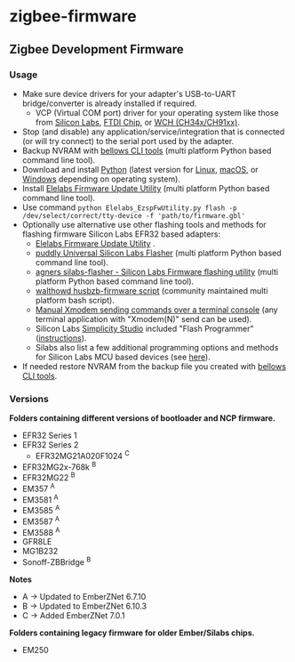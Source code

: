 # zigbee-firmware

## Zigbee Development Firmware

### Usage

* Make sure device drivers for your adapter's USB-to-UART bridge/converter is already installed if required.
  * VCP (Virtual COM port) driver for your operating system like those from [Silicon Labs](https://www.silabs.com/developers/usb-to-uart-bridge-vcp-drivers), [FTDI Chip](https://ftdichip.com/drivers/vcp-drivers/), or [WCH (CH34x/CH91xx)](http://www.wch-ic.com/downloads/category/30.html).
* Stop (and disable) any application/service/integration that is connected (or will try connect) to the serial port used by the adapter.
* Backup NVRAM with [bellows CLI tools](https://github.com/zigpy/bellows) (multi platform Python based command line tool).
* Download and install [Python](https://www.python.org/downloads/) (latest version for [Linux](https://www.python.org/downloads/source/), [macOS](https://www.python.org/downloads/macos/), or [Windows](https://www.python.org/downloads/windows/) depending on operating system).
* Install [Elelabs Firmware Update Utility](https://github.com/Elelabs/elelabs-zigbee-ezsp-utility) (multi platform Python based command line tool).
* Use command `python Elelabs_EzspFwUtility.py flash -p /dev/select/correct/tty-device -f 'path/to/firmware.gbl'`
* Optionally use alternative use other flashing tools and methods for flashing firmware Silicon Labs EFR32 based adapters:
    * [Elelabs Firmware Update Utility](https://github.com/Elelabs/elelabs-zigbee-ezsp-utility/) .
    * [puddly Universal Silicon Labs Flasher](https://github.com/puddly/universal-silabs-flasher) (multi platform Python based command line tool).
    * [agners silabs-flasher - Silicon Labs Firmware flashing utility](https://github.com/agners/silabs-flasher) (multi platform Python based command line tool).
    * [walthowd husbzb-firmware script](https://github.com/walthowd/husbzb-firmware) (community maintained multi platform bash script).
    * [Manual Xmodem sending commands over a terminal console](https://sonoff.tech/wp-content/uploads/2022/08/SONOFF-Zigbee-3.0-USB-dongle-plus-firmware-flashing-.pdf) (any terminal application with "Xmodem(N)" send can be used).
    * Silicon Labs [Simplicity Studio](https://www.silabs.com/developers/simplicity-studio) included "Flash Programmer" ([instructions](https://docs.silabs.com/simplicity-studio-5-users-guide/latest/ss-5-users-guide-building-and-flashing/flashing#flash-programmer)).
    * Silabs also list a few additional programming options and methods for Silicon Labs MCU based devices (see [here](https://www.silabs.com/developers/mcu-programming-options)).
* If needed restore NVRAM from the backup file you created with [bellows CLI tools](https://github.com/zigpy/bellows).

### Versions

__Folders containing different versions of bootloader and NCP firmware.__

* EFR32 Series 1
* EFR32 Series 2
  * EFR32MG21A020F1024 <sup>C
* EFR32MG2x-768k <sup>B  
* EFR32MG22 <sup>B
* EM357     <sup>A
* EM3581    <sup>A
* EM3585    <sup>A
* EM3587    <sup>A
* EM3588    <sup>A
* GFR8LE
* MG1B232
* Sonoff-ZBBridge <sup>B

__Notes__
+ A -> Updated to EmberZNet 6.7.10
+ B -> Updated to EmberZNet 6.10.3
+ C -> Added EmberZNet 7.0.1

__Folders containing legacy firmware for older Ember/Silabs chips.__
* EM250
  

